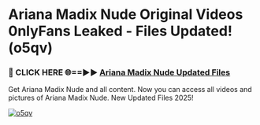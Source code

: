 # Ariana Madix Nude Original Videos 0nlyFans Leaked - Files Updated! (o5qv)

<h3>🔴 CLICK HERE 🌐==►► <a href="https://tinyurl.com/52m3yx9h" rel="nofollow">Ariana Madix Nude Updated Files</a></h3>

Get Ariana Madix Nude and all content. Now you can access all videos and pictures of Ariana Madix Nude. New Updated Files 2025!

[![o5qv](https://i.imgur.com/TnHtlc8.gif)](https://tinyurl.com/52m3yx9h)
